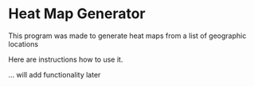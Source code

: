 # Heat Map Generator
 
This program was made to generate heat maps from a list of geographic locations

Here are instructions how to use it.

... will add functionality later